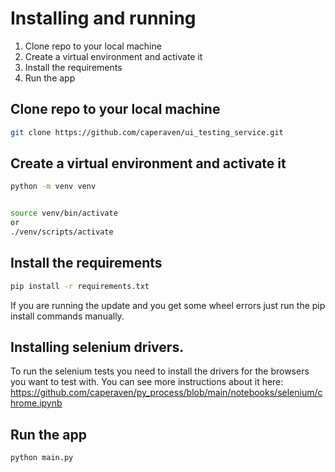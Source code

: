 # Installing and running

1. Clone repo to your local machine
2. Create a virtual environment and activate it
3. Install the requirements
4. Run the app

## Clone repo to your local machine

```bash
git clone https://github.com/caperaven/ui_testing_service.git
```

## Create a virtual environment and activate it

```bash
python -m venv venv 


source venv/bin/activate
or 
./venv/scripts/activate
```

## Install the requirements

```bash
pip install -r requirements.txt
```

If you are running the update and you get some wheel errors just run the pip install commands manually.

## Installing selenium drivers.

To run the selenium tests you need to install the drivers for the browsers you want to test with.
You can see more instructions about it here: https://github.com/caperaven/py_process/blob/main/notebooks/selenium/chrome.ipynb

## Run the app

```bash
python main.py
```


